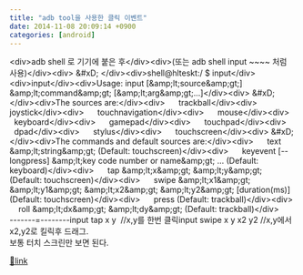 ```yaml
---
title: "adb tool을 사용한 클릭 이벤트"
date: 2014-11-08 20:09:14 +0900
categories: [android]
---
```


&lt;div&gt;adb shell 로 기기에 붙은 후&lt;/div&gt;&lt;div&gt;(또는 adb shell input ~~~~ 처럼 사용)&lt;/div&gt;&lt;div&gt;  &amp;#xD;
&lt;/div&gt;&lt;div&gt;shell@hlteskt:/ $ input&lt;/div&gt;&lt;div&gt;input&lt;/div&gt;&lt;div&gt;Usage: input [&amp;amp;lt;source&amp;amp;gt;] &amp;amp;lt;command&amp;amp;gt; [&amp;amp;lt;arg&amp;amp;gt;...]&lt;/div&gt;&lt;div&gt;  &amp;#xD;
&lt;/div&gt;&lt;div&gt;The sources are:&lt;/div&gt;&lt;div&gt;      trackball&lt;/div&gt;&lt;div&gt;      joystick&lt;/div&gt;&lt;div&gt;      touchnavigation&lt;/div&gt;&lt;div&gt;      mouse&lt;/div&gt;&lt;div&gt;      keyboard&lt;/div&gt;&lt;div&gt;      gamepad&lt;/div&gt;&lt;div&gt;      touchpad&lt;/div&gt;&lt;div&gt;      dpad&lt;/div&gt;&lt;div&gt;      stylus&lt;/div&gt;&lt;div&gt;      touchscreen&lt;/div&gt;&lt;div&gt;  &amp;#xD;
&lt;/div&gt;&lt;div&gt;The commands and default sources are:&lt;/div&gt;&lt;div&gt;      text &amp;amp;lt;string&amp;amp;gt; (Default: touchscreen)&lt;/div&gt;&lt;div&gt;      keyevent [--longpress] &amp;amp;lt;key code number or name&amp;amp;gt; ... (Default: keyboard)&lt;/div&gt;&lt;div&gt;      tap &amp;amp;lt;x&amp;amp;gt; &amp;amp;lt;y&amp;amp;gt; (Default: touchscreen)&lt;/div&gt;&lt;div&gt;      swipe &amp;amp;lt;x1&amp;amp;gt; &amp;amp;lt;y1&amp;amp;gt; &amp;amp;lt;x2&amp;amp;gt; &amp;amp;lt;y2&amp;amp;gt; [duration(ms)] (Default: touchscreen)&lt;/div&gt;&lt;div&gt;      press (Default: trackball)&lt;/div&gt;&lt;div&gt;      roll &amp;amp;lt;dx&amp;amp;gt; &amp;amp;lt;dy&amp;amp;gt; (Default: trackball)&lt;/div&gt;  
-------=--------input tap x y  //x,y를 한번 클릭input swipe x y x2 y2 //x,y에서 x2,y2로 킬릭후 드래그.  
보통 터치 스크린만 보면 된다.  
  



[🔗link](http://www.mins01.com/mh/tech/read/906)